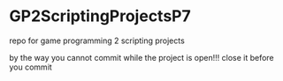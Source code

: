 # GP2ScriptingProjectsP7
repo for game programming 2 scripting projects

by the way you cannot commit while the project is open!!! close it before you commit
